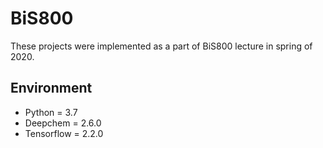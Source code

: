 # BiS800
These projects were implemented as a part of BiS800 lecture in spring of 2020.  
## Environment
- Python = 3.7
- Deepchem = 2.6.0
- Tensorflow = 2.2.0
